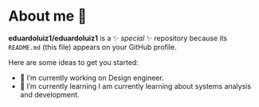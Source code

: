 # About me 🦈


**eduardoluiz1/eduardoluiz1** is a ✨ _special_ ✨ repository because its `README.md` (this file) appears on your GitHub profile.

Here are some ideas to get you started:

- 🔭 I’m currently working on Design engineer.
- 🌱 I’m currently learning I am currently learning about systems analysis and development.

